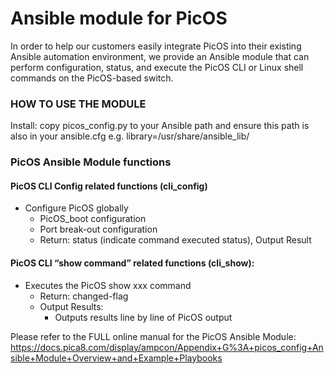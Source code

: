 # Ansible module for PicOS

In order to help our customers easily integrate PicOS into their existing Ansible automation environment, we provide an Ansible module that can perform configuration, status, and execute the PicOS CLI or Linux shell commands on the PicOS-based switch.

### HOW TO USE THE MODULE
Install: copy picos_config.py to your Ansible path and ensure this path is also in your ansible.cfg e.g. library=/usr/share/ansible_lib/
 
### PicOS Ansible Module functions
#### PicOS CLI Config related functions (cli_config)
- Configure PicOS globally
  - PicOS_boot configuration
  - Port break-out configuration
  - Return: status (indicate command executed status), Output Result

#### PicOS CLI “show command” related functions (cli_show):
- Executes the PicOS show xxx command
  - Return: changed-flag
  - Output Results:
    - Outputs results line by line of PicOS output

Please refer to the FULL online manual for the PicOS Ansible Module:
https://docs.pica8.com/display/ampcon/Appendix+G%3A+picos_config+Ansible+Module+Overview+and+Example+Playbooks

